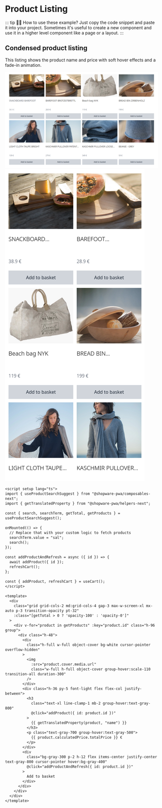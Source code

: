 # Product Listing

::: tip 🙋‍♀️ How to use these example?
Just copy the code snippet and paste it into your project. Sometimes it's useful to create a new component and use it in a higher level component like a page or a layout.
:::

## Condensed product listing

This listing shows the product name and price with soft hover effects and a fade-in animation.

<div class="flex flex-col items-center">

<img src="./condensed-listing-md.png" alt="Preview for medium screen size" class="p-3 hidden sm:block border-1 border-gray-200 rounded-md shadow-md hover:shadow-xl hover:scale-105 transform duration-300" />

<img src="./condensed-listing-sm.png" alt="Preview for small screen size" class="sm:hidden border-1 border-gray-200 rounded-md shadow-md hover:shadow-xl hover:scale-105 transform duration-300" />

</div>

<div>

```vue
<script setup lang="ts">
import { useProductSearchSuggest } from "@shopware-pwa/composables-next";
import { getTranslatedProperty } from "@shopware-pwa/helpers-next";

const { search, searchTerm, getTotal, getProducts } = useProductSearchSuggest();

onMounted(() => {
  // Replace that with your custom logic to fetch products
  searchTerm.value = "sal";
  search();
});

const addProductAndRefresh = async ({ id }) => {
  await addProduct({ id });
  refreshCart();
};

const { addProduct, refreshCart } = useCart();
</script>

<template>
  <div
    class="grid grid-cols-2 md:grid-cols-4 gap-3 max-w-screen-xl mx-auto p-3 transition-opacity pt-32"
    :class="[getTotal > 0 ? 'opacity-100' : 'opacity-0']"
  >
    <div v-for="product in getProducts" :key="product.id" class="h-96 group">
      <div class="h-48">
        <div
          class="h-full w-full object-cover bg-white cursor-pointer overflow-hidden"
        >
          <img
            :src="product.cover.media.url"
            class="w-full h-full object-cover group-hover:scale-110 transition-all duration-300"
          />
        </div>
        <div class="h-36 py-5 font-light flex flex-col justify-between">
          <h3
            class="text-xl line-clamp-1 mb-2 group-hover:text-gray-800"
            @click="addProduct({ id: product.id })"
          >
            {{ getTranslatedProperty(product, "name") }}
          </h3>
          <p class="text-gray-700 group-hover:text-gray-500">
            {{ product.calculatedPrice.totalPrice }} €
          </p>
        </div>
        <div
          class="bg-gray-300 p-2 h-12 flex items-center justify-center text-gray-800 cursor-pointer hover:bg-gray-400"
          @click="addProductAndRefresh({ id: product.id })"
        >
          Add to basket
        </div>
      </div>
    </div>
  </div>
</template>
```

</div>

